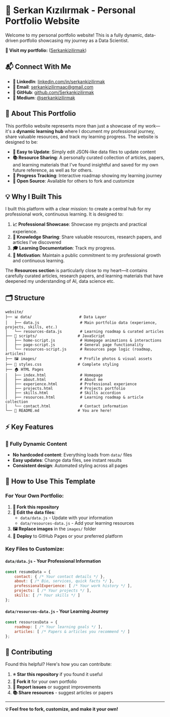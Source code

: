# 🚀 Serkan Kızılırmak - Personal Portfolio Website

Welcome to my personal portfolio website! This is a fully dynamic, data-driven portfolio showcasing my journey as a Data Scientist.

**🔗 Visit my portfolio:** ([Serkankizilirmak](https://serkankizilirmak.github.io/Serkankizilirmak/))

## 📬 Connect With Me

- **💼 LinkedIn**: [linkedin.com/in/serkankizilirmak](https://www.linkedin.com/in/serkankizilirmak/)
- **📧 Email**: serkankizilirmaac@gmail.com
- **🐙 GitHub**: [github.com/Serkankizilirmak](https://github.com/Serkankizilirmak)
- **📝 Medium**: [@serkankizilirmak](https://medium.com/@serkankizilirmak)

## 📖 About This Portfolio

This portfolio website represents more than just a showcase of my work—it's a **dynamic learning hub** where I document my professional journey, share valuable resources, and track my learning progress. The website is designed to be:

- **🔄 Easy to Update**: Simply edit JSON-like data files to update content
- **📚 Resource Sharing**: A personally curated collection of articles, papers, and learning materials that I've found insightful and saved for my own future reference, as well as for others.
- **🎯 Progress Tracking**: Interactive roadmap showing my learning journey
- **🤝 Open Source**: Available for others to fork and customize

## 💡 Why I Built This

I built this platform with a clear mission: to create a central hub for my professional work, continuous learning. It is designed to:

1. **📈 Professional Showcase**: Showcase my projects and practical experience.
2. **📖 Knowledge Sharing**: Share valuable resources, research papers, and articles I've discovered
3. **🎓 Learning Documentation**: Track my progress.
4. **💪 Motivation**: Maintain a public commitment to my professional growth and continuous learning.

The **Resources section** is particularly close to my heart—it contains carefully curated articles, research papers, and learning materials that have deepened my understanding of AI, data science etc.

## 🗂️ Structure

```
website/
├── 📊 data/                     # Data Layer
│   ├── data.js                  # Main portfolio data (experience, projects, skills, etc.)
│   └── resources-data.js        # Learning roadmap & curated articles
├── 📜 scripts/                  # JavaScript
│   ├── home-script.js           # Homepage animations & interactions
│   ├── page-script.js           # General page functionality
│   └── resources-script.js      # Resources page logic (roadmap, articles)
├── 🖼️ images/                   # Profile photos & visual assets
├── 🎨 styles.css                # Complete styling
├── 🏠 HTML Pages
│   ├── index.html               # Homepage
│   ├── about.html               # About me
│   ├── experience.html          # Professional experience
│   ├── projects.html            # Projects portfolio
│   ├── skills.html              # Skills accordion
│   ├── resources.html           # Learning roadmap & article collection
│   └── contact.html             # Contact information
└── 📖 README.md                 # You are here!
```

## ⚡ Key Features

### 🔄 Fully Dynamic Content
- **No hardcoded content**: Everything loads from `data/` files
- **Easy updates**: Change data files, see instant results
- **Consistent design**: Automated styling across all pages

## 🚀 How to Use This Template

### For Your Own Portfolio:

1. **🍴 Fork this repository**
2. **📝 Edit the data files**:
   - `data/data.js` - Update with your information
   - `data/resources-data.js` - Add your learning resources
3. **🖼️ Replace images** in the `images/` folder
4. **🚀 Deploy** to GitHub Pages or your preferred platform

### Key Files to Customize:

#### `data/data.js` - Your Professional Information
```javascript
const resumeData = {
    contact: { /* Your contact details */ },
    about: { /* Bio, services, quick facts */ },
    professionalExperience: [ /* Your work history */ ],
    projects: [ /* Your projects */ ],
    skills: [ /* Your skills */ ]
};
```

#### `data/resources-data.js` - Your Learning Journey
```javascript
const resourcesData = {
    roadmap: [ /* Your learning goals */ ],
    articles: [ /* Papers & articles you recommend */ ]
};
```

## 🤝 Contributing

Found this helpful? Here's how you can contribute:

1. **⭐ Star this repository** if you found it useful
2. **🍴 Fork it** for your own portfolio
3. **🐛 Report issues** or suggest improvements
4. **📚 Share resources** - suggest articles or papers

---

**💡 Feel free to fork, customize, and make it your own!**
